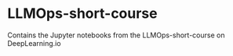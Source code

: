 # LLMOps-short-course
Contains the Jupyter notebooks from the LLMOps-short-course on DeepLearning.io
